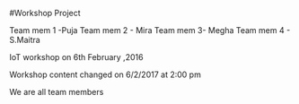 #Workshop Project 

Team mem 1 -Puja
Team mem 2 - Mira
Team mem 3- Megha
Team mem 4 - S.Maitra

IoT workshop on 6th February ,2016


Workshop content changed on 6/2/2017 at 2:00 pm

We are all team members

